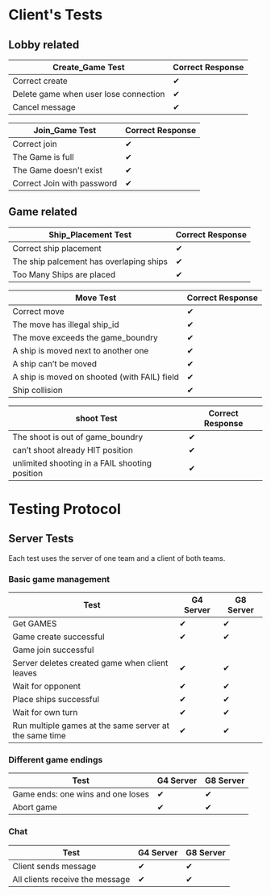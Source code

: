 Client's Tests
================

Lobby related
---------------------

| Create_Game Test                                                                  |  Correct Response   |
|-----------------------------------------------------------------------|--------------|
| Correct create                                                          | 			✔        |
| Delete game when user lose connection                                          | 			✔        |
| Cancel message                                                    | 			✔        |

| Join_Game Test                                                                  |  Correct Response   |
|-----------------------------------------------------------------------|--------------|
| Correct join                                                          | 			✔        |
| The Game is full                                                       | 			✔        |
| The Game doesn't exist                                                       | 			✔        |
| Correct Join with password                                                       | 			✔        |

Game related
---------------------

| Ship_Placement Test                                                                  |  Correct Response   |
|-----------------------------------------------------------------------|--------------|
| Correct ship placement                                                          | 			✔        |
| The ship palcement has overlaping ships                                          | 			✔        |
| Too Many Ships are placed                                         | 			✔        |

| Move Test                                                                  |  Correct Response   |
|-----------------------------------------------------------------------|--------------|
| Correct move                                                          | 			✔        |
| The move has illegal ship_id                                          | 			✔        |
| The move exceeds the game_boundry                                          | 			✔        |
| A ship is moved next to another one                                         | 			✔        |
| A ship can’t be moved                                             | 			✔        |
| A ship is moved on shooted (with FAIL) field                      | 			✔        |
| Ship collision                                                    | 			✔        |

|  shoot Test                                                                  |  Correct Response   |
|-----------------------------------------------------------------------|--------------|
| The  shoot is out of game_boundry                                 | 			✔        |
| can’t shoot already HIT position| 			✔        |
| unlimited shooting in a FAIL shooting position| 			✔        |


Testing Protocol
================

Server Tests
------------

Each test uses the server of one team and a client of both teams.

###  Basic game management

| Test                                                                  |  G4 Server   |  G8 Server   | 
|-----------------------------------------------------------------------|---------------|---------------|
|Get GAMES                                                          | ✔             | ✔             |
|Game create successful                                                 | ✔             | ✔             |
|Game join successful                                                   |               |               |
|Server deletes created game when client leaves                         | ✔             | ✔             |
|Wait for opponent                                                      | ✔             | ✔             |
|Place ships successful                                                 | ✔             | ✔             |
|Wait for own turn                                                      | ✔             | ✔             |
|Run multiple games at the same server at the same time                 | ✔             | ✔             |


###  Different game endings

| Test                                                                  |  G4 Server   |  G8 Server   |
|-----------------------------------------------------------------------|---------------|---------------|
|Game ends: one wins and one loses                                      | ✔             | ✔             |
|Abort game                                                             | ✔             | ✔             |

###  Chat

| Test                                                                  |  G4 Server   |  G8 Server   |
|-----------------------------------------------------------------------|---------------|---------------|
|Client sends message                                                   | ✔             | ✔             |
|All clients receive the message                                        | ✔             | ✔             |
